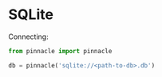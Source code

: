 # SQLite

Connecting:

```python
from pinnacle import pinnacle

db = pinnacle('sqlite://<path-to-db>.db')
```